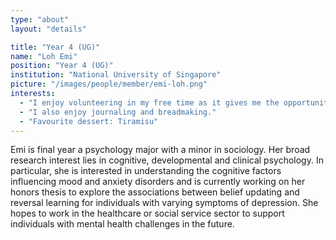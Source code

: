 ```yaml
---
type: "about"
layout: "details"

title: "Year 4 (UG)"
name: "Loh Emi"
position: "Year 4 (UG)"
institution: "National University of Singapore"
picture: "/images/people/member/emi-loh.png"
interests:
  - "I enjoy volunteering in my free time as it gives me the opportunity to interact with different groups of people including the elderly and persons with mental health conditions."
  - "I also enjoy journaling and breadmaking."
  - "Favourite dessert: Tiramisu"
---
```


Emi is final year a psychology major with a minor in sociology. Her broad research interest lies in cognitive, developmental and clinical psychology. In particular, she is interested in understanding the cognitive factors influencing mood and anxiety disorders and is currently working on her honors thesis to explore the associations between belief updating and reversal learning for individuals with varying symptoms of depression. She hopes to work in the healthcare or social service sector to support individuals with mental health challenges in the future.
